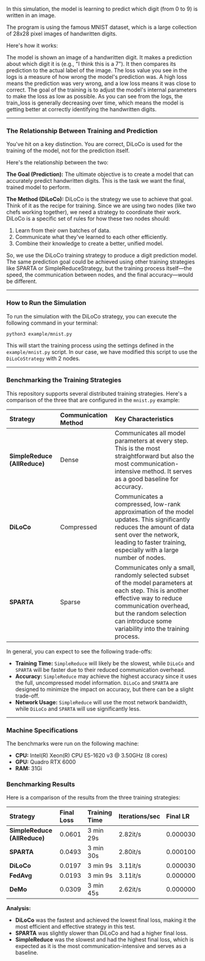 In this simulation, the model is learning to predict which digit (from 0 to 9) is written in an image.

The program is using the famous MNIST dataset, which is a large collection of 28x28 pixel images of handwritten digits.

Here's how it works:

The model is shown an image of a handwritten digit.
It makes a prediction about which digit it is (e.g., "I think this is a 7").
It then compares its prediction to the actual label of the image.
The loss value you see in the logs is a measure of how wrong the model's prediction was. A high loss means the prediction was very wrong, and a low loss means it was close to correct.
The goal of the training is to adjust the model's internal parameters to make the loss as low as possible. As you can see from the logs, the train_loss is generally decreasing over time, which means the model is getting better at correctly identifying the handwritten digits.

---

### The Relationship Between Training and Prediction

You've hit on a key distinction. You are correct, DiLoCo is used for the training of the model, not for the prediction itself.

Here's the relationship between the two:

**The Goal (Prediction):** The ultimate objective is to create a model that can accurately predict handwritten digits. This is the task we want the final, trained model to perform.

**The Method (DiLoCo):** DiLoCo is the strategy we use to achieve that goal. Think of it as the recipe for training. Since we are using two nodes (like two chefs working together), we need a strategy to coordinate their work. DiLoCo is a specific set of rules for how these two nodes should:

1.  Learn from their own batches of data.
2.  Communicate what they've learned to each other efficiently.
3.  Combine their knowledge to create a better, unified model.

So, we use the DiLoCo training strategy to produce a digit prediction model. The same prediction goal could be achieved using other training strategies like SPARTA or SimpleReduceStrategy, but the training process itself—the speed, the communication between nodes, and the final accuracy—would be different.

---

### How to Run the Simulation

To run the simulation with the DiLoCo strategy, you can execute the following command in your terminal:

```bash
python3 example/mnist.py
```

This will start the training process using the settings defined in the `example/mnist.py` script. In our case, we have modified this script to use the `DiLoCoStrategy` with 2 nodes.

---

### Benchmarking the Training Strategies

This repository supports several distributed training strategies. Here's a comparison of the three that are configured in the `mnist.py` example:

| Strategy | Communication Method | Key Characteristics |
| :--- | :--- | :--- |
| **SimpleReduce (AllReduce)** | Dense | Communicates all model parameters at every step. This is the most straightforward but also the most communication-intensive method. It serves as a good baseline for accuracy. |
| **DiLoCo** | Compressed | Communicates a compressed, low-rank approximation of the model updates. This significantly reduces the amount of data sent over the network, leading to faster training, especially with a large number of nodes. |
| **SPARTA** | Sparse | Communicates only a small, randomly selected subset of the model parameters at each step. This is another effective way to reduce communication overhead, but the random selection can introduce some variability into the training process. |

In general, you can expect to see the following trade-offs:

*   **Training Time:** `SimpleReduce` will likely be the slowest, while `DiLoCo` and `SPARTA` will be faster due to their reduced communication overhead.
*   **Accuracy:** `SimpleReduce` may achieve the highest accuracy since it uses the full, uncompressed model information. `DiLoCo` and `SPARTA` are designed to minimize the impact on accuracy, but there can be a slight trade-off.
*   **Network Usage:** `SimpleReduce` will use the most network bandwidth, while `DiLoCo` and `SPARTA` will use significantly less.

---

### Machine Specifications

The benchmarks were run on the following machine:

*   **CPU:** Intel(R) Xeon(R) CPU E5-1620 v3 @ 3.50GHz (8 cores)
*   **GPU:** Quadro RTX 6000
*   **RAM:** 31Gi

### Benchmarking Results

Here is a comparison of the results from the three training strategies:

| Strategy | Final Loss | Training Time | Iterations/sec | Final LR |
| :--- | :--- | :--- | :--- | :--- |
| **SimpleReduce (AllReduce)** | 0.0601 | 3 min 29s | 2.82it/s | 0.000030 |
| **SPARTA** | 0.0493 | 3 min 30s | 2.80it/s | 0.000100 |
| **DiLoCo** | 0.0197 | 3 min 9s | 3.11it/s | 0.000030 |
| **FedAvg** | 0.0193 | 3 min 9s | 3.11it/s | 0.000000 |
| **DeMo** | 0.0309 | 3 min 45s | 2.62it/s | 0.000000 |

**Analysis:**

*   **DiLoCo** was the fastest and achieved the lowest final loss, making it the most efficient and effective strategy in this test.
*   **SPARTA** was slightly slower than DiLoCo and had a higher final loss.
*   **SimpleReduce** was the slowest and had the highest final loss, which is expected as it is the most communication-intensive and serves as a baseline.
